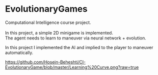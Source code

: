# EvolutionaryGames

Computational Intelligence course project. <br> <br>
In this project, a simple 2D minigame is implemented. <br>
The agent needs to learn to maneuver via neural network + evolution.

In this project I implemented the AI and implied to the player to maneuver automatically.

https://github.com/Hosein-Beheshti/CI-EvolutionaryGame/blob/master/Learning%20Curve.png?raw=true
